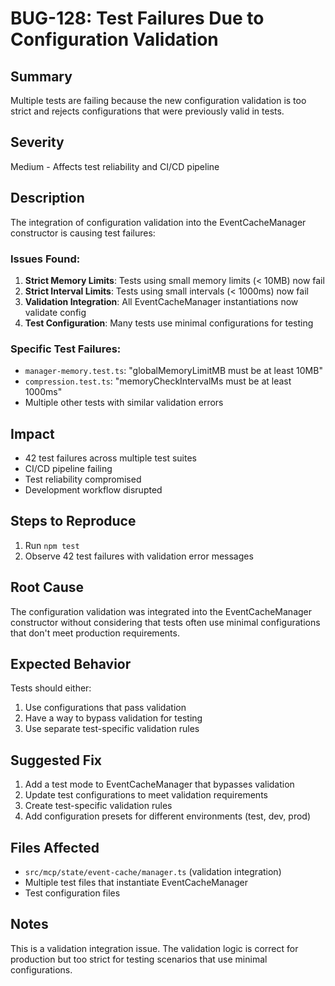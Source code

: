 # BUG-128: Test Failures Due to Configuration Validation

## Summary
Multiple tests are failing because the new configuration validation is too strict and rejects configurations that were previously valid in tests.

## Severity
Medium - Affects test reliability and CI/CD pipeline

## Description
The integration of configuration validation into the EventCacheManager constructor is causing test failures:

### Issues Found:
1. **Strict Memory Limits**: Tests using small memory limits (< 10MB) now fail
2. **Strict Interval Limits**: Tests using small intervals (< 1000ms) now fail
3. **Validation Integration**: All EventCacheManager instantiations now validate config
4. **Test Configuration**: Many tests use minimal configurations for testing

### Specific Test Failures:
- `manager-memory.test.ts`: "globalMemoryLimitMB must be at least 10MB"
- `compression.test.ts`: "memoryCheckIntervalMs must be at least 1000ms"
- Multiple other tests with similar validation errors

## Impact
- 42 test failures across multiple test suites
- CI/CD pipeline failing
- Test reliability compromised
- Development workflow disrupted

## Steps to Reproduce
1. Run `npm test`
2. Observe 42 test failures with validation error messages

## Root Cause
The configuration validation was integrated into the EventCacheManager constructor without considering that tests often use minimal configurations that don't meet production requirements.

## Expected Behavior
Tests should either:
1. Use configurations that pass validation
2. Have a way to bypass validation for testing
3. Use separate test-specific validation rules

## Suggested Fix
1. Add a test mode to EventCacheManager that bypasses validation
2. Update test configurations to meet validation requirements
3. Create test-specific validation rules
4. Add configuration presets for different environments (test, dev, prod)

## Files Affected
- `src/mcp/state/event-cache/manager.ts` (validation integration)
- Multiple test files that instantiate EventCacheManager
- Test configuration files

## Notes
This is a validation integration issue. The validation logic is correct for production but too strict for testing scenarios that use minimal configurations. 